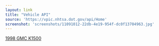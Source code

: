```yaml
---
layout: link
title: "Vehicle API"
source: 'https://vpic.nhtsa.dot.gov/api/Home'
screenshot: 'screenshots/11091012-22db-4e19-954f-dc0f13704963.jpg'
---
```


[1998 GMC K1500](https://vpic.nhtsa.dot.gov/api/vehicles/decodevinextended/1GTDK14H0JZ535859?format=json&modelyear=1998)